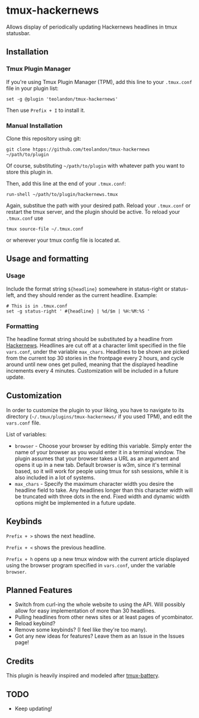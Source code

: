 # tmux-hackernews
Allows display of periodically updating Hackernews headlines in tmux statusbar.

## Installation
### Tmux Plugin Manager
If you're using Tmux Plugin Manager (TPM), add this line to your `.tmux.conf` file in your plugin list:

    set -g @plugin 'teolandon/tmux-hackernews'

Then use `Prefix + I` to install it.

### Manual Installation
Clone this repository using git:

    git clone htpps://github.com/teolandon/tmux-hackernews ~/path/to/plugin

Of course, substituting `~/path/to/plugin` with whatever path you want to store this plugin in.

Then, add this line at the end of your `.tmux.conf`:

    run-shell ~/path/to/plugin/hackernews.tmux

Again, substitue the path with your desired path. Reload your `.tmux.conf` or restart the tmux server, and the plugin should be active. To reload your `.tmux.conf` use

    tmux source-file ~/.tmux.conf

or wherever your tmux config file is located at.

## Usage and formatting
### Usage
Include the format string `${headline}` somewhere in status-right or status-left, and they should render as the current headline. Example:

```
# This is in .tmux.conf
set -g status-right ' #{headline} | %d/$m | %H:%M:%S '
```

### Formatting
The headline format string should be substituted by a headline from [Hackernews](https://news.ycombinator.com). Headlines are cut off at a character limit specified in the file `vars.conf`, under the variable `max_chars`. Headlines to be shown are picked from the current top 30 stories in the frontpage every 2 hours, and cycle around until new ones get pulled, meaning that the displayed headline increments every 4 minutes. Customization will be included in a future update.

## Customization
In order to customize the plugin to your liking, you have to navigate to its directory (`~/.tmux/plugins/tmux-hackernews/` if you used TPM), and edit the `vars.conf` file.

List of variables:
 * `browser` - Choose your browser by editing this variable. Simply enter the name of your browser as you would enter it in a terminal window. The plugin assumes that your browser takes a URL as an argument and opens it up in a new tab. Default browser is w3m, since it's terminal based, so it will work for people using tmux for ssh sessions, while it is also included in a lot of systems.
 * `max_chars` - Specify the maximum character width you desire the headline field to take. Any headlines longer than this character width will be truncated with three dots in the end. Fixed width and dynamic width options might be implemented in a future update.

## Keybinds
`Prefix + >` shows the next headline.

`Prefix + <` shows the previous headline.

`Prefix + h` opens up a new tmux window with the current article displayed using the browser program specified in `vars.conf`, under the variable `browser`.

## Planned Features
 * Switch from curl-ing the whole website to using the API. Will possibly allow for easy implementation of more than 30 headlines.
 * Pulling headlines from other news sites or at least pages of ycombinator.
 * Reload keybind?
 * Remove some keybinds? (I feel like they're too many).
 * Got any new ideas for features? Leave them as an Issue in the Issues page!

## Credits
This plugin is heavily inspired and modeled after [tmux-battery](https://github.com/tmux-plugins/tmux-battery).

## TODO
 * Keep updating!
